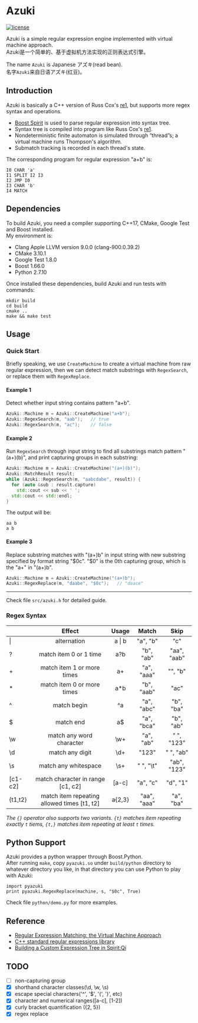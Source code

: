 # Azuki

[![license](https://img.shields.io/github/license/mashape/apistatus.svg)](https://github.com/kophy/Azuki)

Azuki is a simple regular expression engine implemented with virtual machine approach.  
Azuki是一个简单的、基于虚拟机方法实现的正则表达式引擎。  

The name `Azuki` is Japanese アズキ(read bean).  
名字`Azuki`来自日语アズキ(红豆)。

## Introduction

Azuki is basically a C++ version of Russ Cox's [re1](https://code.google.com/archive/p/re1/), but supports more regex syntax and operations.

- [Boost Spirit](http://boost-spirit.com/home/) is used to parse regular expression into syntax tree.
- Syntax tree is compiled into program like Russ Cox's [re1](https://code.google.com/archive/p/re1/).
- Nondeterministic finite automaton is simulated through “thread”s; a virtual machine runs Thompson's algorithm.
- Submatch tracking is recorded in each thread's state.

The corresponding program for regular expression "a+b" is:
```
I0 CHAR 'a'
I1 SPLIT I2 I3
I2 JMP I0
I3 CHAR 'b'
I4 MATCH
```

## Dependencies

To build Azuki, you need a compiler supporting C++17, CMake, Google Test and Boost installed.  
My environment is:

- Clang Apple LLVM version 9.0.0 (clang-900.0.39.2)
- CMake 3.10.1
- Google Test 1.8.0
- Boost 1.66.0
- Python 2.7.10

Once installed these dependencies, build Azuki and run tests with commands:
``` shell
mkdir build
cd build
cmake ..
make && make test
```

## Usage

### Quick Start
Briefly speaking, we use `CreateMachine` to create a virtual machine from raw regular expression, then we can detect match substrings with `RegexSearch`, or replace them with `RegexReplace`.

#### Example 1
Detect whether input string contains pattern "a+b".

```C++
Azuki::Machine m = Azuki::CreateMachine("a+b");
Azuki::RegexSearch(m, "aab");   // true
Azuki::RegexSearch(m, "ac");    // false
```

#### Example 2
Run `RegexSearch` through input string to find all substrings match pattern "(a+)(b)", and print capturing groups in each substring:
```C++
Azuki::Machine m = Azuki::CreateMachine("(a+)(b)");
Azuki::MatchResult result;
while (Azuki::RegexSearch(m, "aabcdabe", result)) {
  for (auto &sub : result.capture)
    std::cout << sub << ' ';
  std::cout << std::endl;
}
```
The output will be:
```
aa b
a b
```

#### Example 3
Replace substring matches with "(a+)b" in input string with new substring specified by format string "$0c". "$0" is the 0th capturing group, which is the "a+" in "(a+)b".

```C++
Azuki::Machine m = Azuki::CreateMachine("(a+)b");
Azuki::RegexReplace(m, "daabe", "$0c");   // "daace"
```
---

Check file `src/azuki.h` for detailed guide.

### Regex Syntax

|         | Effect   | Usage   | Match | Skip |
| ------------- |:-------------:|:-----:|:-----:|:------:|
| &#124;  | alternation  | a &#124; b  | "a", "b"  | "c" |  
|  ? | match item 0 or 1 time | a?b  |  "b", "ab" | "aa", "aab" |  
|  + | match item 1 or more times | a+  | "a", "aaa" | "", "b" |  
| *  | match item 0 or more times | a&#42;b  | "b", "aab" | "ac" |  
| ^  | match begin | ^a  | "a", "abc"  | "b", "ba" |  
| $  | match end  | a$  | "a", "bca"  | "b", "ab" |  
| \w | match any word character | \w+ | "a", "ab" | " ", "123" |
| \d | match any digit | \d+ | "123"  | " ", "ab" |
| \s | match any whitespace | \s+ | " ", "\t" | "ab", "123" |
| [c1-c2] | match character in range [c1, c2] | [a-c] | "a", "c" | "d", "1" |
| {t1,t2} | match item repeating allowed times [t1, t2] | a{2,3} | "aa", "aaa" | "a", "ba" |

*The `{}` operator also supports two variants. `{t}` matches item repeating exactly `t` tiems, `{t,}` matches item repeating at least `t` times.*

## Python Support

Azuki provides a python wrapper through Boost.Python.  
After running `make`, copy `pyazuki.so` under `build/python` directory to whatever directory you like, in that directory you can use Python to play with Azuki:
```
import pyazuki
print pyazuki.RegexReplace(machine, s, "$0c", True)
```
Check file `python/demo.py` for more examples.

## Reference
- [Regular Expression Matching: the Virtual Machine Approach](https://swtch.com/~rsc/regexp/regexp2.html)
- [C++ standard regular expressions library](http://en.cppreference.com/w/cpp/regex)
- [Building a Custom Expression Tree in Spirit:Qi](https://stackoverflow.com/questions/13056893/building-a-custom-expression-tree-in-spiritqi-without-utree-or-boostvariant)

## TODO
- [ ] non-capturing group
- [X] shorthand character classes(\\d, \\w, \\s)
- [X] escape special characters('^', '$', '(', ')', etc)
- [X] character and numerical ranges([a-c], [1-2])
- [X] curly bracket quantification ({2, 5})
- [X] regex replace
